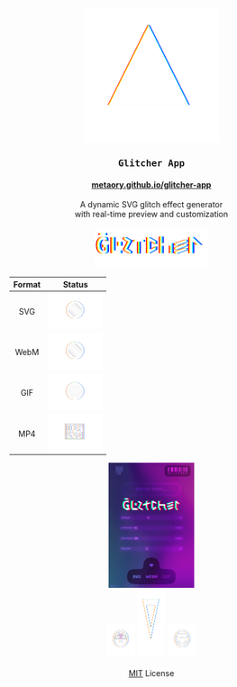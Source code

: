 <div align="center">
    <div>
        <img src="public/logo.svg" alt="demo" />
    </div>
    <h3><kbd>&nbsp;Glitcher&nbsp;App&nbsp;</kbd></h3>
    <h4>
        <a href="https://metaory.github.io/glitcher-app/" target="_blank">
            metaory.github.io/glitcher-app
        </a>
    </h4>
    <p>
        A dynamic SVG glitch effect generator 
        <br>
        with real-time preview and customization
    </p>
    <img src="public/glitcher.svg" width="40%" />
</div>

<div align="center">

|   Format   |  Status                                  |
|:----------:|:----------------------------------------:|
|    SVG     |  ![glitcher](public/circle-green.svg)    |
|   WebM     |  ![glitcher](public/circle-green.svg)    |
|    GIF     |  ![glitcher](public/circle-yellow.svg)   |
|    MP4     |  ![glitcher](public/circle-red.svg)      |

</div>

<div align="center">
    <img src="public/screenshot.png" alt="demo" width="30%" />
    <div>
        <img src="public/emoji_1.svg" alt="demo" width="10%" height="60" />
        <img src="public/symbol.svg"  alt="demo" width="10%" height="120" />
        <img src="public/emoji_2.svg" alt="demo" width="10%" height="60" />
    </div>
    <br>
    <a href="LICENSE">MIT</a> License
    <br>
</div>

